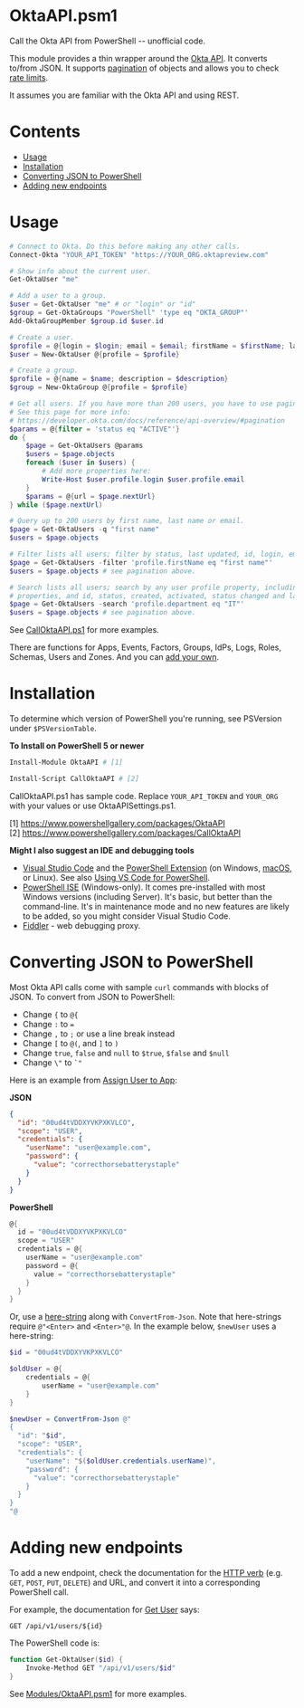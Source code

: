 # OktaAPI.psm1
Call the Okta API from PowerShell -- unofficial code.

This module provides a thin wrapper around the [Okta API](https://developer.okta.com/docs/reference/). It converts to/from JSON. It supports [pagination](https://developer.okta.com/docs/reference/api-overview/#pagination) of objects and allows you to check [rate limits](https://developer.okta.com/docs/reference/rate-limits/).

It assumes you are familiar with the Okta API and using REST.

# Contents
- [Usage](#usage)
- [Installation](#installation)
- [Converting JSON to PowerShell](#converting-json-to-powershell)
- [Adding new endpoints](#adding-new-endpoints)

# Usage
```powershell
# Connect to Okta. Do this before making any other calls.
Connect-Okta "YOUR_API_TOKEN" "https://YOUR_ORG.oktapreview.com"

# Show info about the current user.
Get-OktaUser "me"

# Add a user to a group.
$user = Get-OktaUser "me" # or "login" or "id"
$group = Get-OktaGroups "PowerShell" 'type eq "OKTA_GROUP"'
Add-OktaGroupMember $group.id $user.id

# Create a user.
$profile = @{login = $login; email = $email; firstName = $firstName; lastName = $lastName}
$user = New-OktaUser @{profile = $profile}

# Create a group.
$profile = @{name = $name; description = $description}
$group = New-OktaGroup @{profile = $profile}

# Get all users. If you have more than 200 users, you have to use pagination.
# See this page for more info:
# https://developer.okta.com/docs/reference/api-overview/#pagination
$params = @{filter = 'status eq "ACTIVE"'}
do {
    $page = Get-OktaUsers @params
    $users = $page.objects
    foreach ($user in $users) {
        # Add more properties here:
        Write-Host $user.profile.login $user.profile.email
    }
    $params = @{url = $page.nextUrl}
} while ($page.nextUrl)

# Query up to 200 users by first name, last name or email.
$page = Get-OktaUsers -q "first name"
$users = $page.objects

# Filter lists all users; filter by status, last updated, id, login, email, first name or last name.
$page = Get-OktaUsers -filter 'profile.firstName eq "first name"'
$users = $page.objects # see pagination above.

# Search lists all users; search by any user profile property, including custom-defined
# properties, and id, status, created, activated, status changed and last updated.
$page = Get-OktaUsers -search 'profile.department eq "IT"'
$users = $page.objects # see pagination above.
```

See [CallOktaAPI.ps1](CallOktaAPI.ps1) for more examples.

There are functions for Apps, Events, Factors, Groups, IdPs, Logs, Roles, Schemas, Users and Zones. And you can [add your own](#adding-new-endpoints).

# Installation
To determine which version of PowerShell you're running, see PSVersion under `$PSVersionTable`.

**To Install on PowerShell 5 or newer**

```powershell
Install-Module OktaAPI # [1]

Install-Script CallOktaAPI # [2]
```
CallOktaAPI.ps1 has sample code. Replace `YOUR_API_TOKEN` and `YOUR_ORG` with your values or use OktaAPISettings.ps1.

[1] https://www.powershellgallery.com/packages/OktaAPI <br>
[2] https://www.powershellgallery.com/packages/CallOktaAPI


**Might I also suggest an IDE and debugging tools**

- [Visual Studio Code](https://code.visualstudio.com) and the [PowerShell Extension](https://code.visualstudio.com/docs/languages/powershell) (on Windows, [macOS](https://docs.microsoft.com/en-us/powershell/scripting/install/installing-powershell-core-on-macos), or Linux). See also [Using VS Code for PowerShell](https://docs.microsoft.com/en-us/powershell/scripting/components/vscode/using-vscode).
- [PowerShell ISE](https://docs.microsoft.com/en-us/powershell/scripting/components/ise/introducing-the-windows-powershell-ise) (Windows-only). It comes pre-installed with most Windows versions (including Server). It's basic, but better than the command-line. It's in maintenance mode and no new features are likely to be added, so you might consider Visual Studio Code.
- [Fiddler](https://www.telerik.com/download/fiddler) - web debugging proxy.

# Converting JSON to PowerShell
Most Okta API calls come with sample `curl` commands with blocks of JSON. To convert from JSON to PowerShell:
* Change `{` to `@{`
* Change `:` to `=`
* Change `,` to `;` or use a line break instead
* Change `[` to `@(`, and `]` to `)`
* Change `true`, `false` and `null` to `$true`, `$false` and `$null`
* Change `\"` to `` `" ``

Here is an example from [Assign User to App](https://developer.okta.com/docs/reference/api/apps/#assign-user-to-application-for-sso):

**JSON**
```json
{
  "id": "00ud4tVDDXYVKPXKVLCO",
  "scope": "USER",
  "credentials": {
    "userName": "user@example.com",
    "password": {
      "value": "correcthorsebatterystaple"
    }
  }
}
```

**PowerShell**
```powershell
@{
  id = "00ud4tVDDXYVKPXKVLCO"
  scope = "USER"
  credentials = @{
    userName = "user@example.com"
    password = @{
      value = "correcthorsebatterystaple"
    }
  }
}
```

Or, use a [here-string](https://docs.microsoft.com/en-us/powershell/module/microsoft.powershell.core/about/about_quoting_rules?view=powershell-7.1#here-strings) 
along with `ConvertFrom-Json`. Note that here-strings require `@"<Enter>` and `<Enter>"@`. In the example below, `$newUser` uses a here-string:

```powershell
$id = "00ud4tVDDXYVKPXKVLCO"

$oldUser = @{
    credentials = @{
        userName = "user@example.com"
    }
}

$newUser = ConvertFrom-Json @"
{
  "id": "$id",
  "scope": "USER",
  "credentials": {
    "userName": "$($oldUser.credentials.userName)",
    "password": {
      "value": "correcthorsebatterystaple"
    }
  }
}
"@
```

# Adding new endpoints
To add a new endpoint, check the documentation for the [HTTP verb](https://developer.okta.com/docs/reference/api-overview/#http-verbs) (e.g. `GET`, `POST`, `PUT`, `DELETE`) and URL, and convert it into a corresponding PowerShell call.

For example, the documentation for [Get User](https://developer.okta.com/docs/reference/api/users/#get-user) says:
```
GET /api/v1/users/${id}
```

The PowerShell code is:
```powershell
function Get-OktaUser($id) {
    Invoke-Method GET "/api/v1/users/$id"
}
```

See [Modules/OktaAPI.psm1](Modules/OktaAPI.psm1) for more examples.
